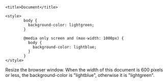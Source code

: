 <!DOCTYPE html>
<html lang="en">
<head>
    <meta charset="UTF-8">
    <meta name="viewport" content="width=device-width, initial-scale=1.0">
    <meta http-equiv="X-UA-Compatible" content="ie=edge">
    
    <title>Document</title>
    
    <style>
            body {
              background-color: lightgreen;
            }
            
            @media only screen and (max-width: 1000px) {
              body {
                background-color: lightblue;
              }
            }
    </style>

</head>
<body>
                
<p>Resize the browser window. When the width of this document is 600 pixels or less, the background-color is "lightblue", otherwise it is "lightgreen".</p>
            
    
</body>
</html>
